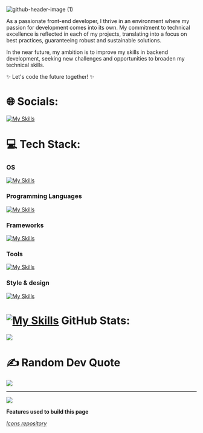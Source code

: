 ![github-header-image (1)](https://github.com/user-attachments/assets/70daadaf-cef6-4fc9-b7b6-dee086240779)

As a passionate front-end developer, I thrive in an environment where my passion for development comes into its own. My commitment to technical excellence is reflected in each of my projects, translating into a focus on best practices, guaranteeing robust and sustainable solutions.

In the near future, my ambition is to improve my skills in backend development, seeking new challenges and opportunities to broaden my technical skills.

✨ Let's code the future together! ✨

# 🌐 Socials:
[![My Skills](https://skillicons.dev/icons?i=devto,linkedin&perline=10)](https://skillicons.dev)


# 💻 Tech Stack:
### OS
[![My Skills](https://skillicons.dev/icons?i=apple,ubuntu,windows&perline=10)](https://skillicons.dev)

### Programming Languages
[![My Skills](https://skillicons.dev/icons?i=js,ts,&perline=10)](https://skillicons.dev)

### Frameworks
[![My Skills](https://skillicons.dev/icons?i=svelte,nodejs,express,nest,angular,vue,react&perline=10)](https://skillicons.dev)

### Tools
[![My Skills](https://skillicons.dev/icons?i=vercel,postman,notion,github,idea,ai,webpack,vscode,jest,latex,&perline=12)](https://skillicons.dev)

### Style & design
[![My Skills](https://skillicons.dev/icons?i=html,css,sass,less,tailwind,figma&perline=10)](https://skillicons.dev)


# [![My Skills](https://skillicons.dev/icons?i=github)](https://skillicons.dev) GitHub Stats:
![](https://github-readme-streak-stats.herokuapp.com/?user=Jeremy-96&theme=tokyonight&hide_border=false)<br/>


# ✍️ Random Dev Quote
![](https://quotes-github-readme.vercel.app/api?type=horizontal&theme=tokyonight)

---
[![](https://visitcount.itsvg.in/api?id=Jeremy-96&icon=1&color=6)](https://visitcount.itsvg.in)

<!-- Proudly created with GPRM ( https://gprm.itsvg.in ) -->

**Features used to build this page**  

*[Icons repository](https://github.com/tandpfun/skill-icons)*

